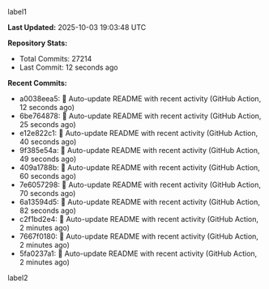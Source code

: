 
label1 
<!-- ACTIVITY_START -->
**Last Updated:** 2025-10-03 19:03:48 UTC

**Repository Stats:**
- Total Commits: 27214
- Last Commit: 12 seconds ago

**Recent Commits:**
- a0038eea5: 🤖 Auto-update README with recent activity (GitHub Action, 12 seconds ago)
- 6be764878: 🤖 Auto-update README with recent activity (GitHub Action, 25 seconds ago)
- e12e822c1: 🤖 Auto-update README with recent activity (GitHub Action, 40 seconds ago)
- 9f385e54a: 🤖 Auto-update README with recent activity (GitHub Action, 49 seconds ago)
- 409a1788b: 🤖 Auto-update README with recent activity (GitHub Action, 60 seconds ago)
- 7e6057298: 🤖 Auto-update README with recent activity (GitHub Action, 70 seconds ago)
- 6a13594d5: 🤖 Auto-update README with recent activity (GitHub Action, 82 seconds ago)
- c2f1bd2e4: 🤖 Auto-update README with recent activity (GitHub Action, 2 minutes ago)
- 7667f0180: 🤖 Auto-update README with recent activity (GitHub Action, 2 minutes ago)
- 5fa0237a1: 🤖 Auto-update README with recent activity (GitHub Action, 2 minutes ago)
<!-- ACTIVITY_END -->

label2
